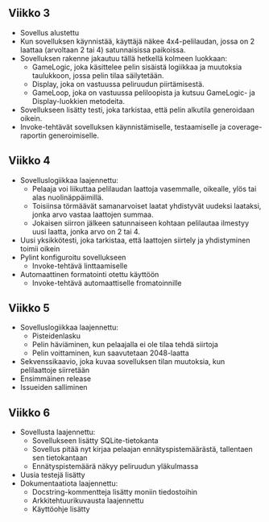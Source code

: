 ## Viikko 3

- Sovellus alustettu
- Kun sovelluksen käynnistää, käyttäjä näkee 4x4-pelilaudan, jossa on 2 laattaa (arvoltaan 2 tai 4) satunnaisissa paikoissa.
- Sovelluksen rakenne jakautuu tällä hetkellä kolmeen luokkaan:
  - GameLogic, joka käsittelee pelin sisäistä logiikkaa ja muutoksia taulukkoon, jossa pelin tilaa säilytetään.
  - Display, joka on vastuussa peliruudun piirtämisestä.
  - GameLoop, joka on vastuussa peliloopista ja kutsuu GameLogic- ja Display-luokkien metodeita.
- Sovellukseen lisätty testi, joka tarkistaa, että pelin alkutila generoidaan oikein.
- Invoke-tehtävät sovelluksen käynnistämiselle, testaamiselle ja coverage-raportin generoimiselle.

## Viikko 4

- Sovelluslogiikkaa laajennettu:
  - Pelaaja voi liikuttaa pelilaudan laattoja vasemmalle, oikealle, ylös tai alas nuolinäppäimillä.
  - Toisiinsa törmäävät samanarvoiset laatat yhdistyvät uudeksi laataksi, jonka arvo vastaa laattojen summaa.
  - Jokaisen siirron jälkeen satunnaiseen kohtaan pelilautaa ilmestyy uusi laatta, jonka arvo on 2 tai 4.
- Uusi yksikkötesti, joka tarkistaa, että laattojen siirtely ja yhdistyminen toimii oikein
- Pylint konfiguroitu sovellukseen
  - Invoke-tehtävä linttaamiselle
- Automaattinen formatointi otettu käyttöön
  - Invoke-tehtävä automaattiselle fromatoinnille

## Viikko 5

- Sovelluslogiikkaa laajennettu:
  - Pisteidenlasku
  - Pelin häviäminen, kun pelaajalla ei ole tilaa tehdä siirtoja
  - Pelin voittaminen, kun saavutetaan 2048-laatta
- Sekvenssikaavio, joka kuvaa sovelluksen tilan muutoksia, kun pelilaattoje siirretään
- Ensimmäinen release
- Issueiden salliminen

## Viikko 6

- Sovellusta laajennettu:
  - Sovellukseen lisätty SQLite-tietokanta
  - Sovellus pitää nyt kirjaa pelaajan ennätyspistemäärästä, tallentaen sen tietokantaan
  - Ennätyspistemäärä näkyy peliruudun yläkulmassa
- Uusia testejä lisätty
- Dokumentaatiota laajennettu:
  - Docstring-kommentteja lisätty moniin tiedostoihin
  - Arkkitehtuurikuvausta laajennettu
  - Käyttöohje lisätty
